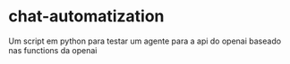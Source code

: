 # chat-automatization
Um script em python para testar um agente para a api do openai baseado nas functions da openai
